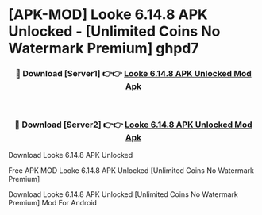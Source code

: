 # [APK-MOD] Looke 6.14.8 APK Unlocked - [Unlimited Coins No Watermark Premium] ghpd7



<div align="center">
<h3>🔴 Download [Server1] 👉👉 <a href="https://momento.my/?title=Looke_6.14.8_APK_Unlocked">Looke 6.14.8 APK Unlocked Mod Apk</a></h3><br>

<h3>🔴 Download [Server2] 👉👉 <a href="https://momento.my/?title=Looke_6.14.8_APK_Unlocked">Looke 6.14.8 APK Unlocked Mod Apk</a></h3>
</div>



Download Looke 6.14.8 APK Unlocked 

Free APK MOD Looke 6.14.8 APK Unlocked [Unlimited Coins No Watermark Premium]

Download Looke 6.14.8 APK Unlocked [Unlimited Coins No Watermark Premium] Mod For Android
